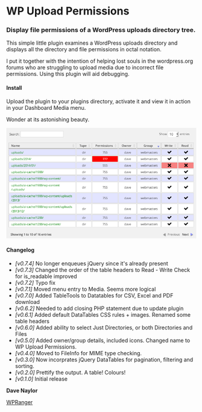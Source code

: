 WP Upload Permissions
============================

### Display file permissions of a WordPress uploads directory tree.

This simple little plugin examines a WordPress uploads directory and displays all the directory
and file permissions in octal notation. 

I put it together with the intention of helping lost souls in the wordpress.org forums who are struggling
to upload media due to incorrect file permissions.  Using this plugin will aid debugging. 

#### Install

Upload the plugin to your plugins directory, activate it and view it in action in your Dashboard Media menu.

Wonder at its astonishing beauty.

![Upload Permissions](screenshot.1.png)


#### Changelog

* _[v0.7.4]_ No longer enqueues jQuery since it's already present 
* _[v0.7.3]_ Changed the order of the table headers to Read - Write
             Check for is_readable improved
* _[v0.7.2]_ Typo fix
* _[v0.7.1]_ Moved menu entry to Media.  Seems more logical
* _[v0.7.0]_ Added TableTools to Datatables for CSV, Excel and PDF download
* _[v0.6.2]_ Needed to add closing PHP statement due to update plugin
* _[v0.6.1]_ Added default DataTables CSS rules + images.  Renamed some table headers
* _[v0.6.0]_ Added ability to select Just Directories, or both Directories and Files
* _[v0.5.0]_ Added owner/group details, included icons.  Changed name to WP Upload Permissions.
* _[v0.4.0]_ Moved to FileInfo for MIME type checking.
* _[v0.3.0]_ Now incorprates jQuery DataTables for pagination, filtering and sorting.
* _[v0.2.0]_ Prettify the output.  A table!  Colours!
* _[v0.1.0]_ Initial release

__Dave Naylor__

[WPRanger](http://wpranger.co.uk)
